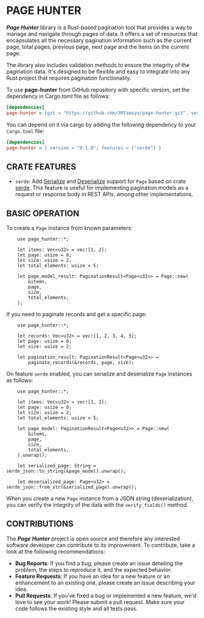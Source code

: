 # PAGE HUNTER

***Page Hunter*** library is a Rust-based pagination tool that provides a way to manage and navigate through pages of data.
It offers a set of resources that encapsulates all the necessary pagination information such as the current page, total pages, previous page, next page and the items on the current page.

The library also includes validation methods to ensure the integrity of the pagination data.
It's designed to be flexible and easy to integrate into any Rust project that requires pagination functionality.

To use **page-hunter** from GitHub repository with specific version, set the dependency in Cargo.toml file as follows:

```ini
[dependencies]
page-hunter = {git = "https://github.com/JMTamayo/page-hunter.git", version = "0.1.0", features = ["serde"] }
```

You can depend on it via cargo by adding the following dependency to your `Cargo.toml` file:

```ini
[dependencies]
page-hunter = { version = "0.1.0", features = ["serde"] }
```

## CRATE FEATURES
- `serde`: Add [Serialize](https://docs.rs/serde/1.0.197/serde/trait.Serialize.html) and [Deserialize](https://docs.rs/serde/1.0.197/serde/trait.Deserialize.html) support for `Page` based on crate [serde](https://crates.io/crates/serde/1.0.197). This feature is useful for implementing pagination models as a request or response body in REST APIs, among other implementations.

## BASIC OPERATION
To create a `Page` instance from known parameters:
```rust,no_run
    use page_hunter::*;

    let items: Vec<u32> = vec![1, 2];
    let page: usize = 0;
    let size: usize = 2;
    let total_elements: usize = 5;

    let page_model_result: PaginationResult<Page<u32>> = Page::new(
        &items,
        page,
        size,
        total_elements,
    );
```

If you need to paginate records and get a specific page:
```rust,no_run
    use page_hunter::*;

    let records: Vec<u32> = vec![1, 2, 3, 4, 5];
    let page: usize = 0;
    let size: usize = 2;

    let pagination_result: PaginationResult<Page<u32>> =
        paginate_records(&records, page, size);
```

On feature `serde` enabled, you can serialize and deserialize `Page` instances as follows:
```rust,no_run
    use page_hunter::*;

    let items: Vec<u32> = vec![1, 2];
    let page: usize = 0;
    let size: usize = 2;
    let total_elements: usize = 5;

    let page_model: PaginationResult<Page<u32>> = Page::new(
        &items,
        page,
        size,
        total_elements,
    ).unwrap();

    let serialized_page: String = serde_json::to_string(&page_model).unwrap();

    let deserialized_page: Page<u32> = serde_json::from_str(&serialized_page).unwrap();
```

When you create a new `Page` instance from a JSON string (deserialization), you can verify the integrity of the data with the `verify_fields()` method.

## CONTRIBUTIONS
The ***Page Hunter*** project is open source and therefore any interested software developer can contribute to its improvement. To contribute, take a look at the following recommendations:

- **Bug Reports**: If you find a bug, please create an issue detailing the problem, the steps to reproduce it, and the expected behavior.
- **Feature Requests**: If you have an idea for a new feature or an enhancement to an existing one, please create an issue describing your idea.
- **Pull Requests**: If you've fixed a bug or implemented a new feature, we'd love to see your work! Please submit a pull request. Make sure your code follows the existing style and all tests pass.
